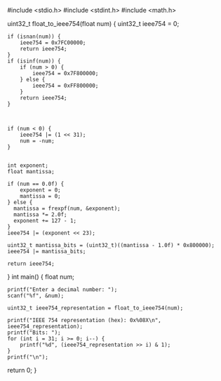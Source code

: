 #include <stdio.h>
#include <stdint.h>
#include <math.h>

uint32_t float_to_ieee754(float num) {
    uint32_t ieee754 = 0;

    if (isnan(num)) {
        ieee754 = 0x7FC00000; 
        return ieee754;
    }
    if (isinf(num)) {
        if (num > 0) {
            ieee754 = 0x7F800000;
        } else {
            ieee754 = 0xFF800000; 
        }
        return ieee754;
    }


    
    if (num < 0) {
        ieee754 |= (1 << 31); 
        num = -num; 
    }

    
    int exponent;
    float mantissa;

    if (num == 0.0f) {
        exponent = 0;
        mantissa = 0;
    } else {
      mantissa = frexpf(num, &exponent); 
      mantissa *= 2.0f; 
      exponent += 127 - 1; 
    }
    ieee754 |= (exponent << 23); 

    uint32_t mantissa_bits = (uint32_t)((mantissa - 1.0f) * 0x800000); 
    ieee754 |= mantissa_bits; 

    return ieee754;
}
int main() {
    float num;

    printf("Enter a decimal number: ");
    scanf("%f", &num);

    uint32_t ieee754_representation = float_to_ieee754(num);

    printf("IEEE 754 representation (hex): 0x%08X\n", ieee754_representation);
    printf("Bits: ");
    for (int i = 31; i >= 0; i--) {
        printf("%d", (ieee754_representation >> i) & 1);
    }
    printf("\n");
   return 0;
}
